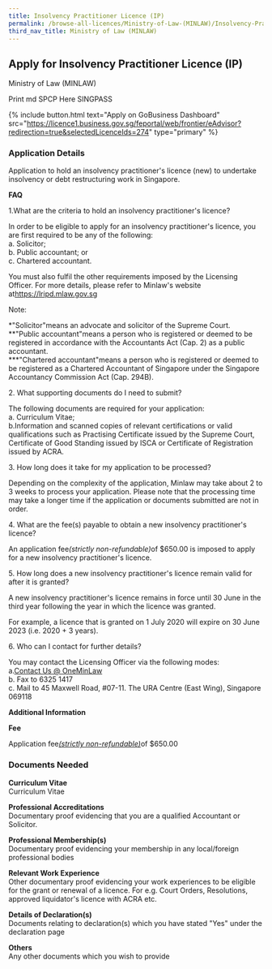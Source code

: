 ```yaml
---
title: Insolvency Practitioner Licence (IP)
permalink: /browse-all-licences/Ministry-of-Law-(MINLAW)/Insolvency-Practitioner-Licence-(IP)
third_nav_title: Ministry of Law (MINLAW)
---
```


## Apply for Insolvency Practitioner Licence (IP)

Ministry of Law (MINLAW)

Print md SPCP Here SINGPASS

{% include button.html text="Apply on GoBusiness Dashboard" src="https://licence1.business.gov.sg/feportal/web/frontier/eAdvisor?redirection=true&selectedLicenceIds=274" type="primary" %}

### Application Details

<p>Application to hold an insolvency practitioner's licence (new) to undertake insolvency or debt restructuring work in Singapore.</p>
<p><strong>FAQ</strong></p>
<p>1.What are the criteria to hold an insolvency practitioner's licence?</p>
<p>In order to be eligible to apply for an insolvency practitioner's licence, you are first required to be any of the following:<br />a. Solicitor;<br />b. Public accountant; or<br />c. Chartered accountant.</p>
<p>You must also fulfil the other requirements imposed by the Licensing Officer. For more details, please refer to Minlaw's website at<a href="https://lripd.mlaw.gov.sg/" target="_blank" rel="noopener">https://lripd.mlaw.gov.sg</a></p>
<p>Note:</p>
<p>*"Solicitor"means an advocate and solicitor of the Supreme Court.<br />**"Public accountant"means a person who is registered or deemed to be registered in accordance with the Accountants Act (Cap. 2) as a public accountant.<br />***"Chartered accountant"means a person who is registered or deemed to be registered as a Chartered Accountant of Singapore under the Singapore Accountancy Commission Act (Cap. 294B).</p>
<p></p>
<p>2. What supporting documents do I need to submit?</p>
<p>The following documents are required for your application:<br />a. Curriculum Vitae;<br />b.Information and scanned copies of relevant certifications or valid qualifications such as Practising Certificate issued by the Supreme Court, Certificate of Good Standing issued by ISCA or Certificate of Registration issued by ACRA.</p>
<p></p>
<p>3. How long does it take for my application to be processed?</p>
<p>Depending on the complexity of the application, Minlaw may take about 2 to 3 weeks to process your application. Please note that the processing time may take a longer time if the application or documents submitted are not in order.</p>
<p></p>
<p>4. What are the fee(s) payable to obtain a new insolvency practitioner's licence?</p>
<p>An application fee<em>(strictly non-refundable)</em>of $650.00 is imposed to apply for a new insolvency practitioner's licence.</p>
<p></p>
<p>5. How long does a new insolvency practitioner's licence remain valid for after it is granted?</p>
<p>A new insolvency practitioner's licence remains in force until 30 June in the third year following the year in which the licence was granted.</p>
<p>For example, a licence that is granted on 1 July 2020 will expire on 30 June 2023 (i.e. 2020 + 3 years).</p>
<p></p>
<p>6. Who can I contact for further details?</p>
<p>You may contact the Licensing Officer via the following modes:<br />a.<a href="https://eservices.mlaw.gov.sg/enquiry/" target="_blank" rel="noopener">Contact Us @ OneMinLaw</a><br />b. Fax to 6325 1417<br />c. Mail to 45 Maxwell Road, #07-11. The URA Centre (East Wing), Singapore 069118</p>

**Additional Information**

<p><strong>Fee</strong></p>
<p>Application fee<u><em>(strictly non-refundable)</em></u>of $650.00</p>

### Documents Needed

<p><strong>Curriculum Vitae<br /></strong>Curriculum Vitae</p>
<p><strong>Professional Accreditations<br /></strong>Documentary proof evidencing that you are a qualified Accountant or Solicitor.</p>
<p><strong>Professional Membership(s)<br /></strong>Documentary proof evidencing your membership in any local/foreign professional bodies</p>
<p><strong>Relevant Work Experience<br /></strong>Other documentary proof evidencing your work experiences to be eligible for the grant or renewal of a licence. For e.g. Court Orders, Resolutions, approved liquidator's licence with ACRA etc.</p>
<p><strong>Details of Declaration(s)<br /></strong>Documents relating to declaration(s) which you have stated "Yes" under the declaration page</p>
<p><strong>Others<br /></strong>Any other documents which you wish to provide</p>

